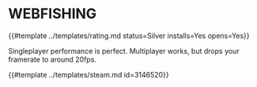 # WEBFISHING
<!-- script:Aliases [] -->

{{#template ../templates/rating.md status=Silver installs=Yes opens=Yes}}

Singleplayer performance is perfect. Multiplayer works, but drops your framerate to around 20fps.

{{#template ../templates/steam.md id=3146520}}
